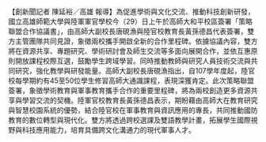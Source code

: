 【創新聞記者 陳延裕／高雄 報導】為促進學術與文化交流、推動科技創新研發，國立高雄師範大學與陸軍軍官學校今（29）日上午於高師大和平校區簽署「策略聯盟合作協議書」，由高師大副校長唐硯漁與陸官校教育長黃孫德昌代表簽署，雙方主管團隊共同見證，象徵兩校攜手開啟全新的合作里程碑。依據協議內容，雙方將在資源共享、專題研究、學術研討會及師生交流等多面向展開合作，並依互惠原則開放課程校際互選，鼓勵學生跨域學習。同時推動教師與研究人員技術交流與共同研究，強化教學與研發能量。高師大副校長唐硯漁指出，自107學年度起，陸官校每學期約有45至50位學生修習高師大通識課程，表現深獲肯定。此次策略聯盟簽署，象徵學術教育與軍事教育攜手合作的重要里程碑，將為兩校創造更多資源共享與學習交流的契機。陸軍官校教育長黃孫德昌表示，期盼藉由高師大在教育研究與智慧校園系統的優勢，結合陸官校在軍事教育與資訊應用的專長，共同推動國防教育的數位轉型與現代化。雙方將透過跨校選課及雙語教學計畫，拓展學生國際視野與科技應用能力，培育具備跨文化溝通力的現代軍事人才。